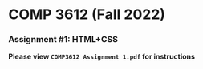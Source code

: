# COMP 3612 (Fall 2022)
### Assignment #1: HTML+CSS

**Please view `COMP3612 Assignment 1.pdf` for instructions**

  
